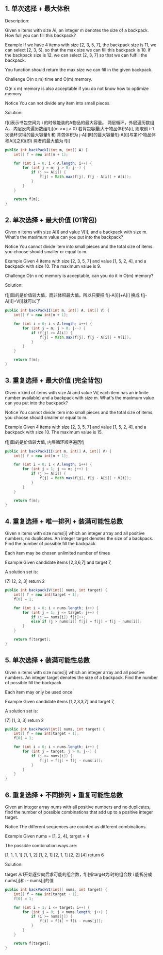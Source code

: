 ## 1. 单次选择 + 最大体积

Description:

Given n items with size Ai, an integer m denotes the size of a backpack. How full you can fill this backpack?

Example
If we have 4 items with size [2, 3, 5, 7], the backpack size is 11, we can select [2, 3, 5], so that the max size we can fill this backpack is 10. If the backpack size is 12. we can select [2, 3, 7] so that we can fulfill the backpack.

You function should return the max size we can fill in the given backpack.

Challenge
O(n x m) time and O(m) memory.

O(n x m) memory is also acceptable if you do not know how to optimize memory.

Notice
You can not divide any item into small pieces.


Solution:

f[i]表示书包空间为 i 的时候能装的A物品的最大容量。
两层循环，外层遍历数组A， 内层反向遍历数组f[j](m >= j > 0)
若背包容量j大于物品体积A[i], 则取前 i-1 次循环求得的最大容量f[i](即存不下A[i]了) 和 背包体积为 j-A[i]时的最大容量f[j-A[i]]与第i个物品体积A[i]之和(即) 两者的最大值为 f[i]

```java
public int backPackI(int m, int[] A) {
	int[] f = new int[m + 1];

	for (int i = 0; i < A.length; i++) {
		for (int j = m; j > 0; j--) {
			if (j >= A[i]) {
				f[j] = Math.max(f[j], f[j - A[i]] + A[i]);
			}
		}
	}

	return f[m];
}
```

## 2. 单次选择 + 最大价值 (01背包)

Given n items with size A[i] and value V[i], and a backpack with size m. What's the maximum value can you put into the backpack?

Notice
You cannot divide item into small pieces and the total size of items you choose should smaller or equal to m.

Example
Given 4 items with size [2, 3, 5, 7] and value [1, 5, 2, 4], and a backpack with size 10. The maximum value is 9.

Challenge
O(n x m) memory is acceptable, can you do it in O(m) memory?

Solution:

f[j]取的是价值较大值，而非体积最大值。所以只要把 f[j-A[i]]+A[i] 换成 f[j-A[i]]+V[i]就可以了

```java
public int backPackII(int m, int[] A, int[] V) {
	int[] f = new int[m + 1];

	for (int i = 0; i < A.length; i++) {
		for (int j = m; j > 0; j--) {
			if (f[j] >= A[i]) {
				f[j] = Math.max(f[j], f[j - A[i]] + V[i]);
			}
		}
	}

	return f[m];
}
```

## 3. 重复选择 + 最大价值 (完全背包)

Given n kind of items with size Ai and value Vi( each item has an infinite number available) and a backpack with size m. What's the maximum value can you put into the backpack?

Notice
You cannot divide item into small pieces and the total size of items you choose should smaller or equal to m.

Example
Given 4 items with size [2, 3, 5, 7] and value [1, 5, 2, 4], and a backpack with size 10. The maximum value is 15.

f[j]取的是价值较大值, 内层循环顺序遍历f[j](1<=j<=m)

```java
public int backPackIII(int m, int[] A, int[] V) {
	int[] f = new int[m + 1];

	for (int i = 0; i < A.length; i++) {
		for (int j = 1; j <= m; j++) {
			if (j >= A[i]) {
				f[j] = Math.max(f[j], f[j - A[i]] + V[i]);
			}
		}
	}

	return f[m];
}
```

## 4. 重复选择 + 唯一排列 + 装满可能性总数

Given n items with size nums[i] which an integer array and all positive numbers, no duplicates. An integer target denotes the size of a backpack. Find the number of possible fill the backpack.

Each item may be chosen unlimited number of times

Example
Given candidate items [2,3,6,7] and target 7,

A solution set is:

[7]
[2, 2, 3]
return 2


```java 
public int backpackIV(int[] nums, int target) {
	int[] f = new int[target + 1];
	f[0] = 1;

	for (int i = 0; i < nums.length; i++) {
		for (int j = 1; j <= target; j++) {
			if (j == nums[i]) f[j]++; 
			else if (j > nums[i]) f[j] = f[j] + f[j - nums[i]];
		}
	}

	return f[target];
}
```

## 5. 单次选择 + 装满可能性总数

Given n items with size nums[i] which an integer array and all positive numbers. An integer target denotes the size of a backpack. Find the number of possible fill the backpack.

Each item may only be used once

Example
Given candidate items [1,2,3,3,7] and target 7,

A solution set is:

[7]
[1, 3, 3]
return 2

```java 
public int backPackV(int[] nums, int target) {
	int[] f = new int[target + 1];
	f[0] = 1;

	for (int i = 0; i < nums.length; i++) {
		for (int j = target; j > 0; j--) {
			if (j >= nums[i]) {
				f[j] = f[j] + f[j - nums[i]];
			}
		}
	}
}
```

## 6. 重复选择 + 不同排列 + 重复可能性总数

Given an integer array nums with all positive numbers and no duplicates, find the number of possible combinations that add up to a positive integer target.

Notice
The different sequences are counted as different combinations.

Example
Given nums = [1, 2, 4], target = 4

The possible combination ways are:

[1, 1, 1, 1]
[1, 1, 2]
[1, 2, 1]
[2, 1, 1]
[2, 2]
[4]
return 6

Solution:

target 从1开始逐步向后求可能的组合数，f[i]指target为i时的组合数
i 能拆分成 nums[j]和i - nums[j]的值

```java 
public int backPackVI(int[] nums, int target) {
	int[] f = new int[target + 1];
	f[0] = 1;

	for (int i = 1; i <= target; i++) {
		for (int j = 0; j < nums.length; j++) {
			if (i >= nums[j]) {
				f[i] = f[i] + f[i - nums[j]];
			}
		}
	}

	return f[target];
}
```